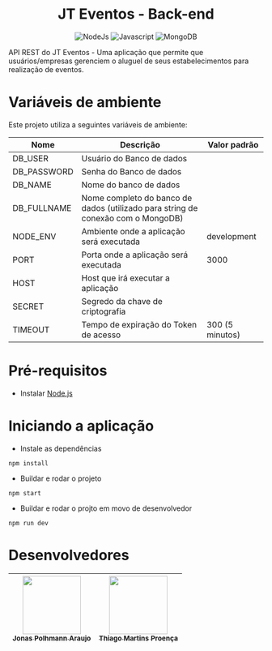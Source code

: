 <div>
    <h1 align=center>JT Eventos - Back-end</h1>
</div>

<p align=center>
<img alt="NodeJs" src="https://img.shields.io/badge/Node.js-339933?style=for-the-badge&logo=nodedotjs&logoColor=white"/>
<img alt="Javascript" src="https://img.shields.io/badge/JavaScript-323330?style=for-the-badge&logo=javascript&logoColor=F7DF1E"/>
<img alt="MongoDB" src="https://img.shields.io/badge/MongoDB-4EA94B?style=for-the-badge&logo=mongodb&logoColor=white"/>
</p>

API REST do JT Eventos - Uma aplicação que permite que usuários/empresas gerenciem o aluguel de seus estabelecimentos para realização de eventos.

# Variáveis de ambiente
Este projeto utiliza a seguintes variáveis de ambiente:

| Nome        | Descrição                                                                        | Valor padrão    |
| ------------| ---------------------------------------------------------------------------------| ----------------|
| DB_USER     | Usuário do Banco de dados                                                        |                 |
| DB_PASSWORD | Senha do Banco de dados                                                          |                 |
| DB_NAME     | Nome do banco de dados                                                           |                 |
| DB_FULLNAME | Nome completo do banco de dados (utilizado para string de conexão com o MongoDB) |                 |
| NODE_ENV    | Ambiente onde a aplicação será executada                                         | development     |
| PORT        | Porta onde a aplicação será executada                                            | 3000            |
| HOST        | Host que irá executar a aplicação                                                |                 |
| SECRET      | Segredo da chave de criptografia                                                 |                 |
| TIMEOUT     | Tempo de expiração do Token de acesso                                            | 300 (5 minutos) |

# Pré-requisitos
- Instalar [Node.js](https://nodejs.org/en/)

# Iniciando a aplicação
- Instale as dependências
```shell
npm install
```
- Buildar e rodar o projeto
```shell
npm start
```
- Buildar e rodar o projto em movo de desenvolvedor
```shell
npm run dev
```

# Desenvolvedores
<div align="center">

| [<img src="https://github.com/jonaspohlmann.png" width=115 ><br><sub>Jonas Polhmann Araujo](https://github.com/jonaspohlmann)</sub> | [<img src="https://github.com/thiagoenca.png" width=115><br><sub>Thiago Martins Proença](https://github.com/thiagoenca)</sub> |
|:-----------------------------------------------------------------------------------------------------------------------------------:|:-----------------------------------------------------------------------------------------------------------------------------:|

</div>